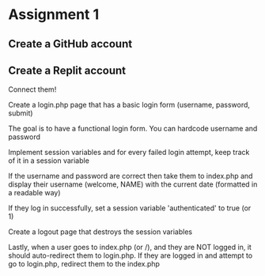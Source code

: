 # Assignment 1
## Create a GitHub account

## Create a Replit account

Connect them!

Create a login.php page that has a basic login form (username, password, submit)

The goal is to have a functional login form. You can hardcode username and password

Implement session variables and for every failed login attempt, keep track of it in a session variable

If the username and password are correct then take them to index.php and display their username (welcome, NAME) with the current date (formatted in a readable way)

If they log in successfully, set a session variable 'authenticated' to true (or 1)

Create a logout page that destroys the session variables

Lastly, when a user goes to index.php (or /), and they are NOT logged in, it should auto-redirect them to login.php. If they are logged in and attempt to go to login.php, redirect them to the index.php
